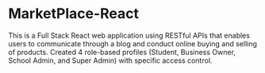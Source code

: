 # MarketPlace-React
This is a Full Stack React web application using RESTful APIs that enables users to communicate through a blog and conduct online buying and selling of products. Created 4 role-based profiles (Student, Business Owner, School Admin, and Super Admin) with specific access control.
